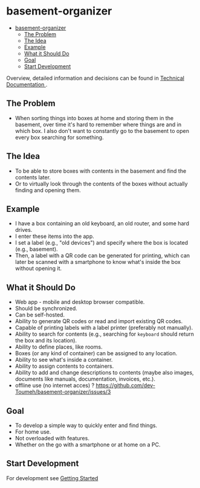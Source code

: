 # basement-organizer


<!--toc:start-->
- [basement-organizer](#basement-organizer)
  - [The Problem](#the-problem)
  - [The Idea](#the-idea)
  - [Example](#example)
  - [What it Should Do](#what-it-should-do)
  - [Goal](#goal)
  - [Start Development](#start-development)
<!--toc:end-->

Overview, detailed information and decisions can be found in [ Technical Documentation ](doc/Technical_Documentation.md).

## The Problem
- When sorting things into boxes at home and storing them in the basement, over time it's hard to remember where things are and in which box. I also don't want to constantly go to the basement to open every box searching for something.

## The Idea
- To be able to store boxes with contents in the basement and find the contents later.
- Or to virtually look through the contents of the boxes without actually finding and opening them.

## Example
- I have a box containing an old keyboard, an old router, and some hard drives.
- I enter these items into the app.
- I set a label (e.g., "old devices") and specify where the box is located (e.g., basement).
- Then, a label with a QR code can be generated for printing, which can later be scanned with a smartphone to know what's inside the box without opening it.

## What it Should Do
- Web app - mobile and desktop browser compatible.
- Should be synchronized.
- Can be self-hosted.
- Ability to generate QR codes or read and import existing QR codes.
- Capable of printing labels with a label printer (preferably not manually).
- Ability to search for contents (e.g., searching for `keyboard` should return the box and its location).
- Ability to define places, like rooms.
- Boxes (or any kind of container) can be assigned to any location.
- Ability to see what's inside a container.
- Ability to assign contents to containers.
- Ability to add and change descriptions to contents (maybe also images, documents like manuals, documentation, invoices, etc.).
- offline use (no internet acces) ? https://github.com/dev-Toumeh/basement-organizer/issues/3

## Goal
- To develop a simple way to quickly enter and find things.
- For home use.
- Not overloaded with features.
- Whether on the go with a smartphone or at home on a PC.

## Start Development
For development see [Getting Started](doc/getting_started.md)

